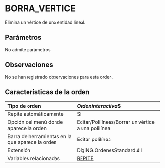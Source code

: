 # BORRA\_VERTICE

Elimina un vértice de una entidad lineal.

## Parámetros

No admite parámetros

## Observaciones

No se han registrado observaciones para esta orden.

## Características de la orden

| Tipo de orden | $Orden interactiva$$ |
| :--- | :--- |
| Repite automáticamente | Si |
| Opción del menú donde aparece la orden | Editar/Polilíneas/Borrar un vértice a una polilínea |
| Barra de herramientas en la que aparece la orden | Editar polilínea |
| Extensión | DigiNG.OrdenesStandard.dll |
| Variables relacionadas | [REPITE](/digi3d-net/referencia/digi3d.net/ventana-de-dibujo/ordenes/b/REPITE.html) |

